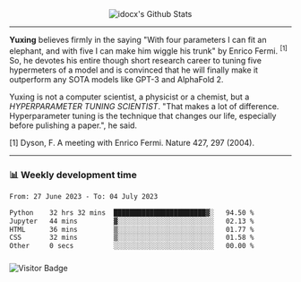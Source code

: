<div align="center">
    <img align="center" src="https://github-readme-stats.vercel.app/api?username=idocx&show_icons=true&count_private=true&hide_border=true" alt="idocx's Github Stats"></img>
</div>

---

**Yuxing** believes firmly in the saying "With four parameters I can fit an elephant, and with five I can make him wiggle his trunk" by Enrico Fermi. <sup>[1]</sup> So, he devotes his entire though short research career to tuning five hypermeters of a model and is convinced that he will finally make it outperform any SOTA models like GPT-3 and AlphaFold 2.

Yuxing is not a computer scientist, a physicist or a chemist, but a *HYPERPARAMETER TUNING SCIENTIST*. "That makes a lot of difference. Hyperparameter tuning is the technique that changes our life, especially before pulishing a paper.", he said.

[1] Dyson, F. A meeting with Enrico Fermi. Nature 427, 297 (2004).


---

### 📊 Weekly development time
<!--START_SECTION:waka-->

```txt
From: 27 June 2023 - To: 04 July 2023

Python    32 hrs 32 mins  ███████████████████████▓░   94.50 %
Jupyter   44 mins         ▓░░░░░░░░░░░░░░░░░░░░░░░░   02.13 %
HTML      36 mins         ▒░░░░░░░░░░░░░░░░░░░░░░░░   01.77 %
CSS       32 mins         ▒░░░░░░░░░░░░░░░░░░░░░░░░   01.58 %
Other     0 secs          ░░░░░░░░░░░░░░░░░░░░░░░░░   00.00 %
```

<!--END_SECTION:waka-->

### 

![Visitor Badge](https://visitor-badge.laobi.icu/badge?page_id=idocx.idocx)